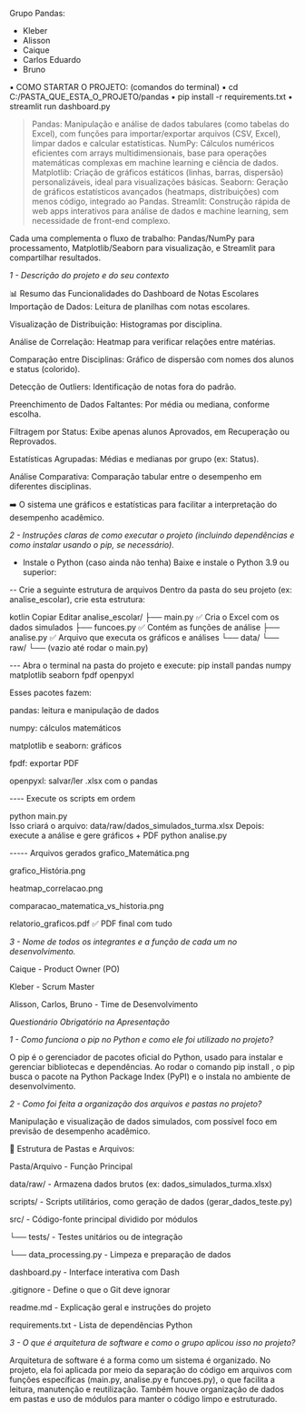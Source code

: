 Grupo Pandas:
- Kleber
- Alisson
- Caique
- Carlos Eduardo
- Bruno



▪ COMO STARTAR O PROJETO: (comandos do terminal)
▪ cd C:/PASTA_QUE_ESTA_O_PROJETO/pandas
▪ pip install -r requirements.txt
▪ streamlit run dashboard.py

> Pandas: Manipulação e análise de dados tabulares (como tabelas do Excel), com funções para importar/exportar arquivos (CSV, Excel), limpar dados e calcular estatísticas.
> NumPy: Cálculos numéricos eficientes com arrays multidimensionais, base para operações matemáticas complexas em machine learning e ciência de dados.
> Matplotlib: Criação de gráficos estáticos (linhas, barras, dispersão) personalizáveis, ideal para visualizações básicas.
> Seaborn: Geração de gráficos estatísticos avançados (heatmaps, distribuições) com menos código, integrado ao Pandas.
> Streamlit: Construção rápida de web apps interativos para análise de dados e machine learning, sem necessidade de front-end complexo.

Cada uma complementa o fluxo de trabalho: Pandas/NumPy para processamento, Matplotlib/Seaborn para visualização, e Streamlit para compartilhar resultados.



*1 - Descrição do projeto e do seu contexto*

📊 Resumo das Funcionalidades do Dashboard de Notas Escolares
Importação de Dados: Leitura de planilhas com notas escolares.

Visualização de Distribuição: Histogramas por disciplina.

Análise de Correlação: Heatmap para verificar relações entre matérias.

Comparação entre Disciplinas: Gráfico de dispersão com nomes dos alunos e status (colorido).

Detecção de Outliers: Identificação de notas fora do padrão.

Preenchimento de Dados Faltantes: Por média ou mediana, conforme escolha.

Filtragem por Status: Exibe apenas alunos Aprovados, em Recuperação ou Reprovados.

Estatísticas Agrupadas: Médias e medianas por grupo (ex: Status).

Análise Comparativa: Comparação tabular entre o desempenho em diferentes disciplinas.

➡️ O sistema une gráficos e estatísticas para facilitar a interpretação do desempenho acadêmico.


*2 - Instruções claras de como executar o projeto (incluindo dependências e como instalar usando o pip, se necessário).*

- Instale o Python (caso ainda não tenha)
Baixe e instale o Python 3.9 ou superior:


-- Crie a seguinte estrutura de arquivos
Dentro da pasta do seu projeto (ex: analise_escolar), crie esta estrutura:

kotlin
Copiar
Editar
analise_escolar/
├── main.py                      ✅ Cria o Excel com os dados simulados
├── funcoes.py                   ✅ Contém as funções de análise
├── analise.py                   ✅ Arquivo que executa os gráficos e análises
└── data/
    └── raw/
        └── (vazio até rodar o main.py)


--- Abra o terminal na pasta do projeto e execute: pip install pandas numpy matplotlib seaborn fpdf openpyxl

Esses pacotes fazem:

pandas: leitura e manipulação de dados

numpy: cálculos matemáticos

matplotlib e seaborn: gráficos

fpdf: exportar PDF

openpyxl: salvar/ler .xlsx com o pandas


---- Execute os scripts em ordem

python main.py  
Isso criará o arquivo: data/raw/dados_simulados_turma.xlsx
Depois: execute a análise e gere gráficos + PDF 
python analise.py


----- Arquivos gerados
grafico_Matemática.png

grafico_História.png

heatmap_correlacao.png

comparacao_matematica_vs_historia.png

relatorio_graficos.pdf ✅ PDF final com tudo


*3 - Nome de todos os integrantes e a função de cada um no desenvolvimento.*

Caique - Product Owner (PO)

Kleber - Scrum Master

Alisson, Carlos, Bruno - Time de Desenvolvimento


*Questionário Obrigatório na Apresentação*

*1 - Como funciona o pip no Python e como ele foi utilizado no projeto?*

O pip é o gerenciador de pacotes oficial do Python, usado para instalar e gerenciar bibliotecas e dependências. 
Ao rodar o comando pip install <nome-do-pacote>, o pip busca o pacote na Python Package Index (PyPI) e o instala no ambiente de desenvolvimento.

*2 - Como foi feita a organização dos arquivos e pastas no projeto?*

Manipulação e visualização de dados simulados, com possível foco em previsão de desempenho acadêmico.

📁 Estrutura de Pastas e Arquivos:

Pasta/Arquivo - Função Principal

data/raw/ - Armazena dados brutos (ex: dados_simulados_turma.xlsx)

scripts/ - Scripts utilitários, como geração de dados (gerar_dados_teste.py)

src/ - Código-fonte principal dividido por módulos

└── tests/ - Testes unitários ou de integração

└── data_processing.py	- Limpeza e preparação de dados

dashboard.py - Interface interativa com Dash

.gitignore - Define o que o Git deve ignorar

readme.md - Explicação geral e instruções do projeto

requirements.txt - Lista de dependências Python

*3 - O que é arquitetura de software e como o grupo aplicou isso no projeto?*

Arquitetura de software é a forma como um sistema é organizado. No projeto, ela foi aplicada por meio da separação do código
em arquivos com funções específicas (main.py, analise.py e funcoes.py), o que facilita a leitura, manutenção e reutilização. 
Também houve organização de dados em pastas e uso de módulos para manter o código limpo e estruturado.
